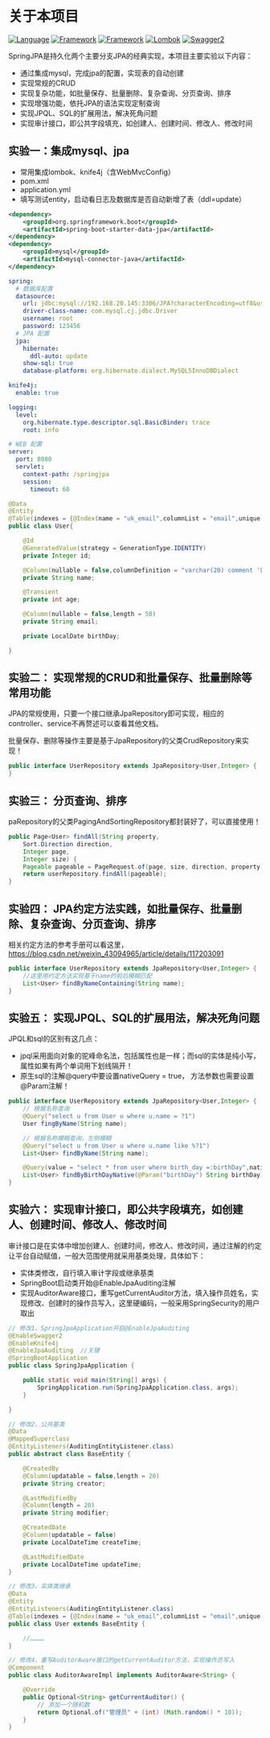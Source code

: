 # 关于本项目
[![Language](https://img.shields.io/badge/Language-Java_8_121-007396?color=silver&logo=java)](https://github.com/4575252/SpringBootBook)
[![Framework](https://img.shields.io/badge/Framework-Spring_Boot_2.7.4-6DB33F?logo=spring)](https://github.com/4575252/SpringBootBook)
[![Framework](https://img.shields.io/badge/Persistence-Spring_Data_JPA-orange?logo=Persistence)](https://github.com/4575252/SpringBootBook)
[![Lombok](https://img.shields.io/badge/Lombok-Spring_Boot_1.18.20-pink?logo=lombok)](https://github.com/4575252/SpringBootBook)
[![Swagger2](https://img.shields.io/badge/Swagger2-Knife4j_3.0.2-blue?logo=swagger)](https://github.com/4575252/SpringBootBook)

SpringJPA是持久化两个主要分支JPA的经典实现，本项目主要实验以下内容：
- 通过集成mysql，完成jpa的配置，实现表的自动创建
- 实现常规的CRUD
- 实现复杂功能，如批量保存、批量删除、复杂查询、分页查询、排序
- 实现增强功能，依托JPA的语法实现定制查询
- 实现JPQL、SQL的扩展用法，解决死角问题
- 实现审计接口，即公共字段填充，如创建人、创建时间、修改人、修改时间

## 实验一：集成mysql、jpa
- 常用集成lombok、knife4j（含WebMvcConfig）
- pom.xml
- application.yml
- 填写测试entity，启动看日志及数据库是否自动新增了表（ddl=update）

```xml
<dependency>
    <groupId>org.springframework.boot</groupId>
    <artifactId>spring-boot-starter-data-jpa</artifactId>
</dependency>
<dependency>
    <groupId>mysql</groupId>
    <artifactId>mysql-connector-java</artifactId>
</dependency>
```

```yaml
spring:
  # 数据库配置
  datasource:
    url: jdbc:mysql://192.168.20.145:3306/JPA?characterEncoding=utf8&useSSL=false&serverTimezone=UTC&characterEncoding=utf-8
    driver-class-name: com.mysql.cj.jdbc.Driver
    username: root
    password: 123456
  # JPA 配置
  jpa:
    hibernate:
      ddl-auto: update
    show-sql: true
    database-platform: org.hibernate.dialect.MySQL5InnoDBDialect

knife4j:
  enable: true

logging:
  level:
    org.hibernate.type.descriptor.sql.BasicBinder: trace
    root: info

# WEB 配置
server:
  port: 8080
  servlet:
    context-path: /springjpa
    session:
      timeout: 60
```

```java
@Data
@Entity
@Table(indexes = {@Index(name = "uk_email",columnList = "email",unique = true)})
public class User{

    @Id
    @GeneratedValue(strategy = GenerationType.IDENTITY)
    private Integer id;

    @Column(nullable = false,columnDefinition = "varchar(20) comment '姓名'")
    private String name;

    @Transient
    private int age;

    @Column(nullable = false,length = 50)
    private String email;

    private LocalDate birthDay;

}
```

## 实验二： 实现常规的CRUD和批量保存、批量删除等常用功能
JPA的常规使用，只要一个接口继承JpaRepository即可实现，相应的controller、service不再赘述可以查看其他文档。

批量保存、删除等操作主要是基于JpaRepository的父类CrudRepository来实现！
```java
public interface UserRepository extends JpaRepository<User,Integer> {
}
```

## 实验三： 分页查询、排序
paRepository的父类PagingAndSortingRepository都封装好了，可以直接使用！
```java
public Page<User> findAll(String property,
    Sort.Direction direction,
    Integer page,
    Integer size) {
    Pageable pageable = PageRequest.of(page, size, direction, property);
    return userRepository.findAll(pageable);
}
```


## 实验四： JPA约定方法实践，如批量保存、批量删除、复杂查询、分页查询、排序
相关约定方法的参考手册可以看这里， https://blog.csdn.net/weixin_43094965/article/details/117203091

```java
public interface UserRepository extends JpaRepository<User,Integer> {
    //这里用约定方法实现基于name的前后模糊匹配
    List<User> findByNameContaining(String name);
}
```

## 实验五： 实现JPQL、SQL的扩展用法，解决死角问题
JPQL和sql的区别有这几点：
- jpql采用面向对象的驼峰命名法，包括属性也是一样；而sql的实体是纯小写，属性如果有两个单词用下划线隔开！
- 原生sql的注解@query中要设置nativeQuery = true， 方法参数也需要设置@Param注解！

```java
public interface UserRepository extends JpaRepository<User,Integer> {
    // 根据名称查询
    @Query("select u from User u where u.name = ?1")
    User fingByName(String name);

    // 根据名称模糊查询，左侧模糊
    @Query("select u from User u where u.name like %?1")
    List<User> findByName(String name);

    @Query(value = "select * from user where birth_day =:birthDay",nativeQuery = true)
    List<User> findByBirthDayNative(@Param("birthDay") String birthDay);
}
```

## 实验六： 实现审计接口，即公共字段填充，如创建人、创建时间、修改人、修改时间
审计接口是在实体中增加创建人、创建时间，修改人、修改时间，通过注解的约定让平台自动赋值，一般大范围使用就采用基类处理，具体如下：
- 实体类修改，自行填入审计字段或继承基类
- SpringBoot启动类开始@EnableJpaAuditing注解
- 实现AuditorAware接口，重写getCurrentAuditor方法，填入操作员姓名，实现修改、创建时的操作员写入，这里硬编码，一般采用SpringSecurity的用户取出

```java
// 修改1、SpringJpaApplication开启@EnableJpaAuditing
@EnableSwagger2
@EnableKnife4j
@EnableJpaAuditing  //关键
@SpringBootApplication
public class SpringJpaApplication {

	public static void main(String[] args) {
		SpringApplication.run(SpringJpaApplication.class, args);
	}

}

// 修改2、公共基类
@Data
@MappedSuperclass
@EntityListeners(AuditingEntityListener.class)
public abstract class BaseEntity {

    @CreatedBy
    @Column(updatable = false,length = 20)
    private String creator;

    @LastModifiedBy
    @Column(length = 20)
    private String modifier;

    @CreatedDate
    @Column(updatable = false)
    private LocalDateTime createTime;

    @LastModifiedDate
    private LocalDateTime updateTime;
}

// 修改3、实体类继承
@Data
@Entity
@EntityListeners(AuditingEntityListener.class)
@Table(indexes = {@Index(name = "uk_email",columnList = "email",unique = true)})
public class User extends BaseEntity {

    //…………
}

// 修改4、重写AuditorAware接口的getCurrentAuditor方法，实现操作员写入
@Component
public class AuditorAwareImpl implements AuditorAware<String> {

    @Override
    public Optional<String> getCurrentAuditor() {
        // 添加一个随机数
        return Optional.of("管理员" + (int) (Math.random() * 10));
    }
}
```
